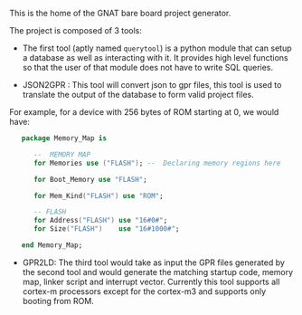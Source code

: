 This is the home of the GNAT bare board project generator.

The project is composed of 3 tools:
+ The first tool (aptly named `querytool`) is a python module that can setup a
  database as well as interacting with it. It provides high level functions so
  that the user of that module does not have to write SQL queries.

+ JSON2GPR : This tool will convert json to gpr files, this tool is
  used to translate the output of the database to form valid project files.

For example, for a device with 256 bytes of ROM starting at 0, we would have:

```Ada
   package Memory_Map is

      --  MEMORY MAP
      for Memories use ("FLASH"); --  Declaring memory regions here

      for Boot_Memory use "FLASH";

      for Mem_Kind("FLASH") use "ROM";

      -- FLASH
      for Address("FLASH") use "16#0#";
      for Size("FLASH")    use "16#1000#";

   end Memory_Map;

```

+ GPR2LD: The third tool would take as input the GPR files generated by the second
tool and would generate the matching startup code, memory map, linker script and
interrupt vector. Currently this tool supports all cortex-m processors except
for the cortex-m3 and supports only booting from ROM.
